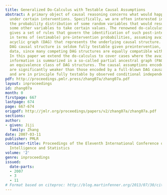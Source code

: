 ```yaml
---
title: Generalized Do-Calculus with Testable Causal Assumptions
abstract: A primary object of causal reasoning concerns what would happen to a system
  under certain interventions. Specifically, we are often interested in estimating
  the probability distribution of some random variables that would result from forcing
  some other variables to take certain values. The renowned do-calculus (Pearl 1995)
  gives a set of rules that govern the identification of such post-intervention probabilities
  in terms of (estimable) pre-intervention probabilities, assuming available a directed
  acyclic graph (DAG) that represents the underlying causal structure. However, a
  DAG causal structure is seldom fully testable given preintervention, observational
  data, since many competing DAG structures are equally compatible with the data.
  In this paper we extend the do-calculus to cover cases where the available causal
  information is summarized in a so-called partial ancestral graph (PAG) that represents
  an equivalence class of DAG structures. The causal assumptions encoded by a PAG
  are significantly weaker than those encoded by a full-blown DAG causal structure,
  and are in principle fully testable by observed conditional independence relations.
pdf: http://proceedings.pmlr.press/zhang07a/zhang07a.pdf
layout: inproceedings
id: zhang07a
month: 0
firstpage: 667
lastpage: 674
page: 667-674
origpdf: http://jmlr.org/proceedings/papers/v2/zhang07a/zhang07a.pdf
sections: 
author:
- given: Jiji
  family: Zhang
date: 2007-03-11
publisher: PMLR
container-title: Proceedings of the Eleventh International Conference on Artificial
  Intelligence and Statistics
volume: '2'
genre: inproceedings
issued:
  date-parts:
  - 2007
  - 3
  - 11
# Format based on citeproc: http://blog.martinfenner.org/2013/07/30/citeproc-yaml-for-bibliographies/
---
```

